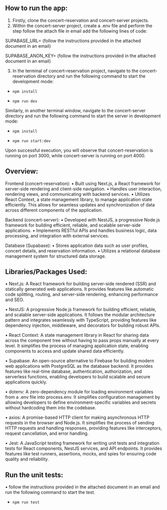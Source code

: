 ## How to run the app:
1.	Firstly, clone the concert-reservation and concert-server projects. 
2.	Within the concert-server project, create a .env file and perform the step follow the attach file in email add the following lines of code:

SUPABASE_URL= (follow the instructions provided in the attached document in an email)

SUPABASE_ANON_KEY= (follow the instructions provided in the attached document in an email)

3.	In the terminal of concert-reservation project, navigate to the concert-reservation directory and run the following command to start the development mode:

-	`npm install`

-	`npm run dev`

Similarly, in another terminal window, navigate to the concert-server directory and run the following command to start the server in development mode:

-	`npm install`

-	`npm run start:dev`

Upon successful execution, you will observe that concert-reservation is running on port 3000, while concert-server is running on port 4000.

## Overview:
Frontend (concert-reservation):
•	Built using Next.js, a React framework for server-side rendering and client-side navigation.
•	Handles user interaction, rendering views, and communicating with backend services. 
•	Utilizes React Context, a state management library, to manage application state efficiently. This allows for seamless updates and synchronization of data across different components of the application.

Backend (concert-server):
•	Developed with NestJS, a progressive Node.js framework for building efficient, reliable, and scalable server-side applications. 
•	Implements RESTful APIs and handles business logic, data processing, and integration with external services. 

Database (Supabase):
•	Stores application data such as user profiles, concert details, and reservation information.
•	Utilizes a relational database management system for structured data storage. 

## Libraries/Packages Used:
•	Next.js: A React framework for building server-side rendered (SSR) and statically generated web applications. It provides features like automatic code splitting, routing, and server-side rendering, enhancing performance and SEO.

•	NestJS: A progressive Node.js framework for building efficient, reliable, and scalable server-side applications. It follows the modular architecture pattern and integrates seamlessly with TypeScript, providing features like dependency injection, middleware, and decorators for building robust APIs.

•	React Context: A state management library in React for sharing data across the component tree without having to pass props manually at every level. It simplifies the process of managing application state, enabling components to access and update shared data efficiently.

•	Supabase: An open-source alternative to Firebase for building modern web applications with PostgreSQL as the database backend. It provides features like real-time database, authentication, authorization, and serverless functions, enabling developers to build scalable and secure applications quickly.

•	dotenv: A zero-dependency module for loading environment variables from a .env file into process.env. It simplifies configuration management by allowing developers to define environment-specific variables and secrets without hardcoding them into the codebase.

•	axios: A promise-based HTTP client for making asynchronous HTTP requests in the browser and Node.js. It simplifies the process of sending HTTP requests and handling responses, providing features like interceptors, request cancellation, and error handling.

•	Jest: A JavaScript testing framework for writing unit tests and integration tests for React components, NestJS services, and API endpoints. It provides features like test runners, assertions, mocks, and spies for ensuring code quality and reliability.

## Run the unit tests:

• follow the instructions provided in the attached document in an email and run the following command to start the test.

-	`npm run test`

